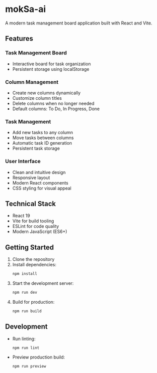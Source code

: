 # mokSa-ai

A modern task management board application built with React and Vite.

## Features

### Task Management Board
- Interactive board for task organization
- Persistent storage using localStorage

### Column Management
- Create new columns dynamically
- Customize column titles
- Delete columns when no longer needed
- Default columns: To Do, In Progress, Done

### Task Management
- Add new tasks to any column
- Move tasks between columns
- Automatic task ID generation
- Persistent task storage

### User Interface
- Clean and intuitive design
- Responsive layout
- Modern React components
- CSS styling for visual appeal

## Technical Stack
- React 19
- Vite for build tooling
- ESLint for code quality
- Modern JavaScript (ES6+)

## Getting Started

1. Clone the repository
2. Install dependencies:
   ```bash
   npm install
   ```
3. Start the development server:
   ```bash
   npm run dev
   ```
4. Build for production:
   ```bash
   npm run build
   ```

## Development
- Run linting:
  ```bash
  npm run lint
  ```
- Preview production build:
  ```bash
  npm run preview
  ```